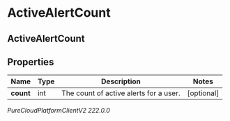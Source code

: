 # ActiveAlertCount

## ActiveAlertCount

## Properties

|Name | Type | Description | Notes|
|------------ | ------------- | ------------- | -------------|
| **count** | int | The count of active alerts for a user. | [optional] |



_PureCloudPlatformClientV2 222.0.0_
